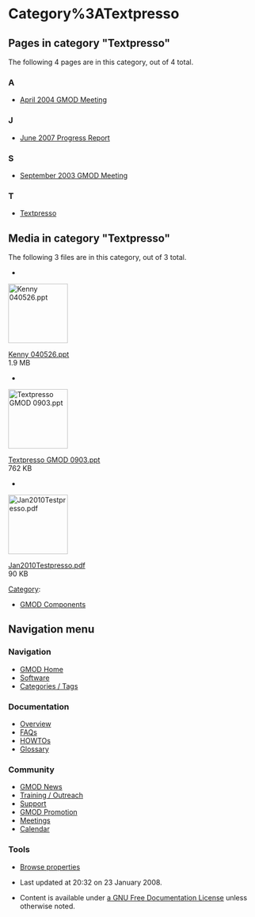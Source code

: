 



<span id="top"></span>




# <span dir="auto">Category%3ATextpresso</span>










## Pages in category "Textpresso"

The following 4 pages are in this category, out of 4 total.



### A

- [April 2004 GMOD
  Meeting](April_2004_GMOD_Meeting "April 2004 GMOD Meeting")

### J

- [June 2007 Progress
  Report](June_2007_Progress_Report "June 2007 Progress Report")

### S

- [September 2003 GMOD
  Meeting](September_2003_GMOD_Meeting "September 2003 GMOD Meeting")

### T

- [Textpresso](Textpresso "Textpresso")




## Media in category "Textpresso"

The following 3 files are in this category, out of 3 total.

- 

  

  

  <img
  src="../mediawiki/skins/common/images/icons/fileicon.png" width="120"
  height="120" alt="Kenny 040526.ppt" />

  

  

  

  [Kenny 040526.ppt](File:Kenny_040526.ppt "File:Kenny 040526.ppt")  
  1.9 MB  

  

  

- 

  

  

  <img
  src="../mediawiki/skins/common/images/icons/fileicon.png" width="120"
  height="120" alt="Textpresso GMOD 0903.ppt" />

  

  

  

  [Textpresso GMOD
  0903.ppt](File:Textpresso_GMOD_0903.ppt "File:Textpresso GMOD 0903.ppt")  
  762 KB  

  

  

- 

  

  

  <img
  src="../mediawiki/skins/common/images/icons/fileicon-pdf.png"
  width="120" height="120" alt="Jan2010Testpresso.pdf" />

  

  

  

  [Jan2010Testpresso.pdf](File:Jan2010Testpresso.pdf "File:Jan2010Testpresso.pdf")  
  90 KB  

  

  





[Category](Special%3ACategories "Special%3ACategories"):

- [GMOD Components](Category%3AGMOD_Components "Category%3AGMOD Components")






## Navigation menu









### Navigation



- <span id="n-GMOD-Home">[GMOD Home](Main_Page)</span>
- <span id="n-Software">[Software](GMOD_Components)</span>
- <span id="n-Categories-.2F-Tags">[Categories /
  Tags](Categories)</span>




### Documentation



- <span id="n-Overview">[Overview](Overview)</span>
- <span id="n-FAQs">[FAQs](Category%3AFAQ)</span>
- <span id="n-HOWTOs">[HOWTOs](Category%3AHOWTO)</span>
- <span id="n-Glossary">[Glossary](Glossary)</span>




### Community



- <span id="n-GMOD-News">[GMOD News](GMOD_News)</span>
- <span id="n-Training-.2F-Outreach">[Training /
  Outreach](Training_and_Outreach)</span>
- <span id="n-Support">[Support](Support)</span>
- <span id="n-GMOD-Promotion">[GMOD Promotion](GMOD_Promotion)</span>
- <span id="n-Meetings">[Meetings](Meetings)</span>
- <span id="n-Calendar">[Calendar](Calendar)</span>




### Tools

- <span id="t-smwbrowselink"><a href="Special%3ABrowse/Category%3ATextpresso" rel="smw-browse">Browse
  properties</a></span>



- <span id="footer-info-lastmod">Last updated at 20:32 on 23 January
  2008.</span>
<!-- - <span id="footer-info-viewcount">11,854 page views.</span> -->
- <span id="footer-info-copyright">Content is available under
  <a href="http://www.gnu.org/licenses/fdl-1.3.html" class="external"
  rel="nofollow">a GNU Free Documentation License</a> unless otherwise
  noted.</span>

<!-- -->



<!-- -->




